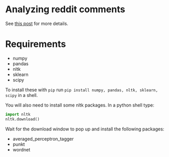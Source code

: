 # Analyzing reddit comments

See [this post](http://jalexvig.github.io/blog/reddit-tfidf/) for more details.

# Requirements

* numpy
* pandas
* nltk
* sklearn
* scipy

To install these with `pip` run `pip install numpy, pandas, nltk, sklearn, scipy` in a shell.

You will also need to install some nltk packages. In a python shell type:

```python
import nltk
nltk.download()
```

Wait for the download window to pop up and install the following packages:

* averaged_perceptron_tagger
* punkt
* wordnet
